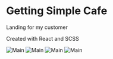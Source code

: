 # Getting Simple Cafe

Landing for my customer

Created with React and SCSS

![Main](https://i.ibb.co/PGnrLv5/prev1.png)
![Main](https://i.ibb.co/wgFQ6XQ/prev4.png)
![Main](https://i.ibb.co/2kN3XtH/prev2.png)
![Main](https://i.ibb.co/jZZgQWY/prev5.png)
